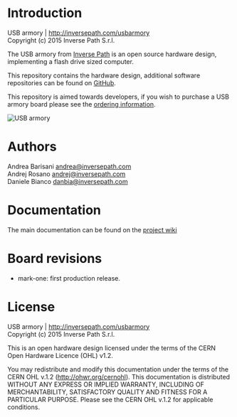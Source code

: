Introduction
============

USB armory | http://inversepath.com/usbarmory  
Copyright (c) 2015 Inverse Path S.r.l.

The USB armory from [Inverse Path](http://inversepath.com) is an open source
hardware design, implementing a flash drive sized computer.

This repository contains the hardware design, additional software repositories
can be found on [GitHub](https://github.com/inversepath).

This repository is aimed towards developers, if you wish to purchase a USB
armory board please see the [ordering information](http://inversepath.com/usbarmory#ordering).

![USB armory](http://inversepath.com/images/usbarmory_top.jpg)

Authors
=======

Andrea Barisani <andrea@inversepath.com>  
Andrej Rosano   <andrej@inversepath.com>  
Daniele Bianco  <danbia@inversepath.com>  

Documentation
=============

The main documentation can be found on the
[project wiki](https://github.com/inversepath/usbarmory/wiki)

Board revisions
===============

* mark-one: first production release.

License
=======

USB armory | http://inversepath.com/usbarmory  
Copyright (c) 2015 Inverse Path S.r.l.

This is an open hardware design licensed under the terms of the CERN Open
Hardware Licence (OHL) v1.2.

You may redistribute and modify this documentation under the terms of the CERN
OHL v.1.2 (http://ohwr.org/cernohl). This documentation is distributed WITHOUT
ANY EXPRESS OR IMPLIED WARRANTY, INCLUDING OF MERCHANTABILITY, SATISFACTORY
QUALITY AND FITNESS FOR A PARTICULAR PURPOSE. Please see the CERN OHL v.1.2 for
applicable conditions.
